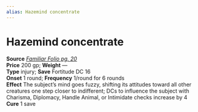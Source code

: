 ```yaml
---
alias: Hazemind concentrate
---
```


# Hazemind concentrate

**Source** [_Familiar Folio pg. 20_](http://paizo.com/products/btpy98d3?Pathfinder-Player-Companion-Familiar-Folio)  
**Price** 200 gp; **Weight** —  
**Type** injury; **Save** Fortitude DC 16  
**Onset** 1 round; **Frequency** 1/round for 6 rounds  
**Effect** The subject’s mind goes fuzzy, shifting its attitudes toward all other creatures one step closer to indifferent; DCs to influence the subject with Charisma, Diplomacy, Handle Animal, or Intimidate checks increase by 4  
**Cure** 1 save
